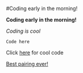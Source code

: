 #Coding early in the morning!

**Coding early in the morning!**

_Coding is cool_

`Code here`

Click [here](https://github.com/)  for cool code

[Best pairing ever!](./Screencap.png)
